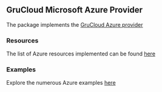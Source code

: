 ## GruCloud Microsoft Azure Provider

The package implements the [GruCloud Azure provider](https://www.npmjs.com/package/@grucloud/provider-azure)

### Resources

The list of Azure resources implemented can be found [here](https://grucloud.com/docs/docs/azure/ResourcesList)

### Examples

Explore the numerous Azure examples [here](https://github.com/grucloud/grucloud/tree/main/examples/azure)
